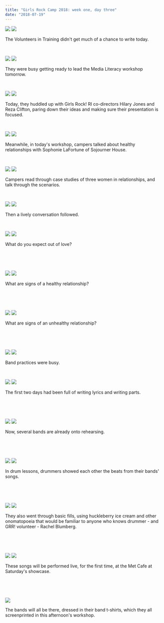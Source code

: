 ```yaml
---
title: "Girls Rock Camp 2018: week one, day three"
date: "2018-07-19"
---
```


[![](http://girlsrockri.org/wp-content/uploads/2018/07/day-three-23073-1024x681.jpg)](http://girlsrockri.org/wp-content/uploads/2018/07/day-three-23073.jpg) [![](http://girlsrockri.org/wp-content/uploads/2018/07/day-three-23053-1024x681.jpg)](http://girlsrockri.org/wp-content/uploads/2018/07/day-three-23053.jpg)

The Volunteers in Training didn't get much of a chance to write today.

 

[![](http://girlsrockri.org/wp-content/uploads/2018/07/day-three-23055-1024x768.jpg)](http://girlsrockri.org/wp-content/uploads/2018/07/day-three-23055.jpg) [![](http://girlsrockri.org/wp-content/uploads/2018/07/day-three-23056-1024x768.jpg)](http://girlsrockri.org/wp-content/uploads/2018/07/day-three-23056.jpg)

They were busy getting ready to lead the Media Literacy workshop tomorrow.

 

[![](http://girlsrockri.org/wp-content/uploads/2018/07/day-three-23057-1024x768.jpg)](http://girlsrockri.org/wp-content/uploads/2018/07/day-three-23057.jpg) [![](http://girlsrockri.org/wp-content/uploads/2018/07/day-three-23058-1024x768.jpg)](http://girlsrockri.org/wp-content/uploads/2018/07/day-three-23058.jpg)

Today, they huddled up with Girls Rock! RI co-directors Hilary Jones and Reza Clifton, paring down their ideas and making sure their presentation is focused.

 

[![](http://girlsrockri.org/wp-content/uploads/2018/07/day-three-23059-1024x768.jpg)](http://girlsrockri.org/wp-content/uploads/2018/07/day-three-23059.jpg) [![](http://girlsrockri.org/wp-content/uploads/2018/07/day-three-23060-1024x768.jpg)](http://girlsrockri.org/wp-content/uploads/2018/07/day-three-23060.jpg)

Meanwhile, in today's workshop, campers talked about healthy relationships with Sophonie LaFortune of Sojourner House.

 

[![](http://girlsrockri.org/wp-content/uploads/2018/07/day-three-23061-1024x768.jpg)](http://girlsrockri.org/wp-content/uploads/2018/07/day-three-23061.jpg) [![](http://girlsrockri.org/wp-content/uploads/2018/07/day-three-23062-1024x768.jpg)](http://girlsrockri.org/wp-content/uploads/2018/07/day-three-23062.jpg)

Campers read through case studies of three women in relationships, and talk through the scenarios.

 

[![](http://girlsrockri.org/wp-content/uploads/2018/07/day-three-23063-1024x768.jpg)](http://girlsrockri.org/wp-content/uploads/2018/07/day-three-23063.jpg) [![](http://girlsrockri.org/wp-content/uploads/2018/07/day-three-23064-1024x768.jpg)](http://girlsrockri.org/wp-content/uploads/2018/07/day-three-23064.jpg)

Then a lively conversation followed.

 

[![](http://girlsrockri.org/wp-content/uploads/2018/07/day-three-23065-1024x681.jpg)](http://girlsrockri.org/wp-content/uploads/2018/07/day-three-23065.jpg) [![](http://girlsrockri.org/wp-content/uploads/2018/07/day-three-23066-1024x681.jpg)](http://girlsrockri.org/wp-content/uploads/2018/07/day-three-23066.jpg)

What do you expect out of love?

 

 

[![](http://girlsrockri.org/wp-content/uploads/2018/07/day-three-23067-1024x681.jpg)](http://girlsrockri.org/wp-content/uploads/2018/07/day-three-23067.jpg) [![](http://girlsrockri.org/wp-content/uploads/2018/07/day-three-23068-1024x681.jpg)](http://girlsrockri.org/wp-content/uploads/2018/07/day-three-23068.jpg)

What are signs of a healthy relationship?

 

 

[![](http://girlsrockri.org/wp-content/uploads/2018/07/day-three-23069-1024x681.jpg)](http://girlsrockri.org/wp-content/uploads/2018/07/day-three-23069.jpg) [![](http://girlsrockri.org/wp-content/uploads/2018/07/day-three-23070-1024x681.jpg)](http://girlsrockri.org/wp-content/uploads/2018/07/day-three-23070.jpg)

What are signs of an unhealthy relationship?

 

 

[![](http://girlsrockri.org/wp-content/uploads/2018/07/day-three-23071-1024x681.jpg)](http://girlsrockri.org/wp-content/uploads/2018/07/day-three-23071.jpg) [![](http://girlsrockri.org/wp-content/uploads/2018/07/day-three-23072-1024x681.jpg)](http://girlsrockri.org/wp-content/uploads/2018/07/day-three-23072.jpg)

Band practices were busy.

 

[![](http://girlsrockri.org/wp-content/uploads/2018/07/day-three-23054.jpg)](http://girlsrockri.org/wp-content/uploads/2018/07/day-three-23054.jpg) [![](http://girlsrockri.org/wp-content/uploads/2018/07/day-three-23075-1024x681.jpg)](http://girlsrockri.org/wp-content/uploads/2018/07/day-three-23075.jpg)

The first two days had been full of writing lyrics and writing parts.

 

 

[![](http://girlsrockri.org/wp-content/uploads/2018/07/day-three-23076-1024x681.jpg)](http://girlsrockri.org/wp-content/uploads/2018/07/day-three-23076.jpg) [![](http://girlsrockri.org/wp-content/uploads/2018/07/day-three-23077-1024x681.jpg)](http://girlsrockri.org/wp-content/uploads/2018/07/day-three-23077.jpg)

Now, several bands are already onto rehearsing.

 

 

[![](http://girlsrockri.org/wp-content/uploads/2018/07/day-three-23078-1024x768.jpg)](http://girlsrockri.org/wp-content/uploads/2018/07/day-three-23078.jpg) [![](http://girlsrockri.org/wp-content/uploads/2018/07/day-three-23079-1024x768.jpg)](http://girlsrockri.org/wp-content/uploads/2018/07/day-three-23079.jpg)

In drum lessons, drummers showed each other the beats from their bands' songs.

 

 

[![](http://girlsrockri.org/wp-content/uploads/2018/07/day-three-23080-1024x768.jpg)](http://girlsrockri.org/wp-content/uploads/2018/07/day-three-23080.jpg) [![](http://girlsrockri.org/wp-content/uploads/2018/07/day-three-23081-1024x768.jpg)](http://girlsrockri.org/wp-content/uploads/2018/07/day-three-23081.jpg)

They also went through basic fills, using huckleberry ice cream and other onomatopoeia that would be familiar to anyone who knows drummer - and GRR! volunteer - Rachel Blumberg.

 

 

[![](http://girlsrockri.org/wp-content/uploads/2018/07/day-three-23082-1024x768.jpg)](http://girlsrockri.org/wp-content/uploads/2018/07/day-three-23082.jpg) [![](http://girlsrockri.org/wp-content/uploads/2018/07/day-three-23083-1024x681.jpg)](http://girlsrockri.org/wp-content/uploads/2018/07/day-three-23083.jpg)

These songs will be performed live, for the first time, at the Met Cafe at Saturday's showcase.

 

 

[![](http://girlsrockri.org/wp-content/uploads/2018/07/day-three-23084-1024x681.jpg)](http://girlsrockri.org/wp-content/uploads/2018/07/day-three-23084.jpg)

The bands will all be there, dressed in their band t-shirts, which they all screenprinted in this afternoon's workshop.

